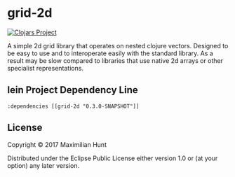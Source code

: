 # grid-2d 
[![Clojars Project](https://img.shields.io/clojars/v/grid-2d.svg)](https://clojars.org/grid-2d)

A simple 2d grid library that operates on nested clojure vectors. Designed to be easy to use and to interoperate easily with the standard library. As a result may be slow compared to libraries that use native 2d arrays or other specialist representations.

## lein Project Dependency Line
```:dependencies [[grid-2d "0.3.0-SNAPSHOT"]]```

## License

Copyright © 2017 Maximilian Hunt

Distributed under the Eclipse Public License either version 1.0 or (at
your option) any later version.
